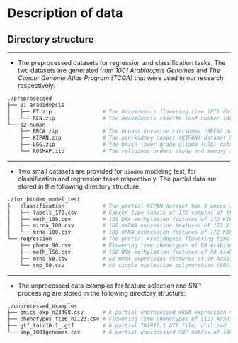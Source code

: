 # Description of data

## Directory structure

---

+ The preprocessed datasets for regression and classification tasks.
    The two datasets are generated from *1001 Arabidopsis Genomes* and *The Cancer Genome Atlas Program (TCGA)* that were used in our research respectively.
```sh
./preprocessed
├── 01_arabidopsis
│   ├── FT.zip                # The Arabidopsis flowering time (FT) dataset has 3 omics and total 5000 features for 600 samples
│   └── RLN.zip               # The Arabidopsis rosette leaf number (RLN) dataset has 3 omics and total 5000 features for 543 samples
└── 02_human
    ├── BRCA.zip              # The breast invasive carcinoma (BRCA) dataset has 3 omics and total 2502 features for 875 samples
    ├── KIPAN.zip             # The pan-kidney cohort (KIPAN) dataset has 3 omics and total 3887 features for 572 samples
    ├── LGG.zip               # The brain lower grade glioma (LGG) dataset has 3 omics and total 5861 features for 523 samples
    └── ROSMAP.zip            # The religious orders study and memory and aging project (ROSMAP) dataset has total 599 features for 351 samples
```

---

+ Two small datasets are provided for `biodem` modeling test, for classification and regression tasks respectively.
    The partial data are stored in the following directory structure:
```sh
./for_biodem_model_test
├── classification            # The partial KIPAN dataset has 3 omics and total 300 features for 172 samples
│   ├── labels_172.csv        # Cancer type labels of 172 samples of the KIPAN dataset (encoded in integer)
│   ├── meth_100.csv          # 100 DNA methylation features of 172 KIPAN samples
│   ├── mirna_100.csv         # 100 miRNA expression features of 172 KIPAN samples
│   └── mrna_100.csv          # 100 mRNA expression features of 172 KIPAN samples
└── regression                # The partial Arabidopsis flowering time dataset has 3 omics and total 250 features for 90 samples
    ├── pheno_90.csv          # Flowering time phenotypes of 90 Arabidopsis samples (z-score treated)
    ├── meth_150.csv          # 150 DNA methylation features of 90 Arabidopsis samples (50 mCHG features, 50 mCHH features and 50 mCG features)
    ├── mrna_50.csv           # 50 mRNA expression features of 90 Arabidopsis samples
    └── snp_50.csv            # 50 single nucleotide polymorphism (SNP) features of 90 Arabidopsis samples
```

---

+ The unprocessed data examples for feature selection and SNP processing are stored in the following directory structure:
```sh
./unprocessed_examples
├── omics_exp_n23498.csv      # A partial unprocessed mRNA expression matrix of 50 samples and 23498 features
├── phenotypes_ft16_n1123.csv # Flowering time phenotypes of 1123 Arabidopsis samples
├── gtf_tair10.1_.gtf         # A partial TAIR10.1 GTF file, utilized for extracting SNP-related gene coordinates essential for SNP transformation
└── snp_1001genomes.csv       # A partial unprocessed SNP matrix of 1001 Genomes
```
